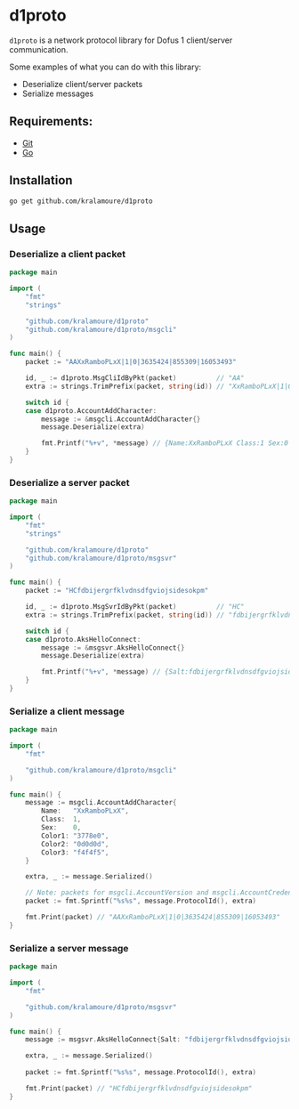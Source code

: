 # d1proto

`d1proto` is a network protocol library for Dofus 1 client/server communication.

Some examples of what you can do with this library:

- Deserialize client/server packets
- Serialize messages

## Requirements:

- [Git](https://git-scm.com/)
- [Go](https://golang.org/)

## Installation

```sh
go get github.com/kralamoure/d1proto
```

## Usage

### Deserialize a client packet
 
```go
package main

import (
    "fmt"
    "strings"

    "github.com/kralamoure/d1proto"
    "github.com/kralamoure/d1proto/msgcli"
)

func main() {
    packet := "AAXxRamboPLxX|1|0|3635424|855309|16053493"

    id, _ := d1proto.MsgCliIdByPkt(packet)          // "AA"
    extra := strings.TrimPrefix(packet, string(id)) // "XxRamboPLxX|1|0|3635424|855309|16053493"

    switch id {
    case d1proto.AccountAddCharacter:
        message := &msgcli.AccountAddCharacter{}
        message.Deserialize(extra)

        fmt.Printf("%+v", *message) // {Name:XxRamboPLxX Class:1 Sex:0 Color1:3778e0 Color2:0d0d0d Color3:f4f4f5}
    }
}
```

### Deserialize a server packet
 
```go
package main

import (
    "fmt"
    "strings"

    "github.com/kralamoure/d1proto"
    "github.com/kralamoure/d1proto/msgsvr"
)

func main() {
    packet := "HCfdbijergrfklvdnsdfgviojsidesokpm"

    id, _ := d1proto.MsgSvrIdByPkt(packet)          // "HC"
    extra := strings.TrimPrefix(packet, string(id)) // "fdbijergrfklvdnsdfgviojsidesokpm"

    switch id {
    case d1proto.AksHelloConnect:
        message := &msgsvr.AksHelloConnect{}
        message.Deserialize(extra)

        fmt.Printf("%+v", *message) // {Salt:fdbijergrfklvdnsdfgviojsidesokpm}
    }
}
```

### Serialize a client message
 
```go
package main

import (
    "fmt"

    "github.com/kralamoure/d1proto/msgcli"
)

func main() {
    message := msgcli.AccountAddCharacter{
        Name:   "XxRamboPLxX",
        Class:  1,
        Sex:    0,
        Color1: "3778e0",
        Color2: "0d0d0d",
        Color3: "f4f4f5",
    }

    extra, _ := message.Serialized()

    // Note: packets for msgcli.AccountVersion and msgcli.AccountCredential should not include their protocol ID 
    packet := fmt.Sprintf("%s%s", message.ProtocolId(), extra)

    fmt.Print(packet) // "AAXxRamboPLxX|1|0|3635424|855309|16053493"
}
```

### Serialize a server message
 
```go
package main

import (
    "fmt"

    "github.com/kralamoure/d1proto/msgsvr"
)

func main() {
    message := msgsvr.AksHelloConnect{Salt: "fdbijergrfklvdnsdfgviojsidesokpm"}

    extra, _ := message.Serialized()
 
    packet := fmt.Sprintf("%s%s", message.ProtocolId(), extra)

    fmt.Print(packet) // "HCfdbijergrfklvdnsdfgviojsidesokpm"
}
```
